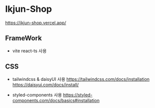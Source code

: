 # Ikjun-Shop

https://ikjun-shop.vercel.app/

## FrameWork

- vite react-ts 사용

## CSS

- tailwindcss & daisyUI 사용
  https://tailwindcss.com/docs/installation
  https://daisyui.com/docs/install/

- styled-components 사용
  https://styled-components.com/docs/basics#installation

